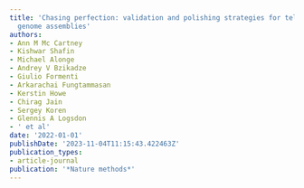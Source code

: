 ```yaml
---
title: 'Chasing perfection: validation and polishing strategies for telomere-to-telomere
  genome assemblies'
authors:
- Ann M Mc Cartney
- Kishwar Shafin
- Michael Alonge
- Andrey V Bzikadze
- Giulio Formenti
- Arkarachai Fungtammasan
- Kerstin Howe
- Chirag Jain
- Sergey Koren
- Glennis A Logsdon
- ' et al'
date: '2022-01-01'
publishDate: '2023-11-04T11:15:43.422463Z'
publication_types:
- article-journal
publication: '*Nature methods*'
---
```

